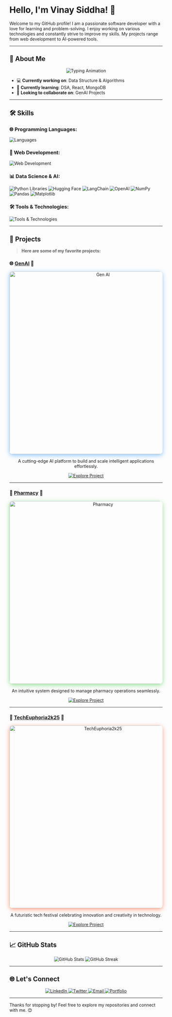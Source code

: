 # Hello, I'm Vinay Siddha! 👋

<p align="center">
<!--   <img src="https://media3.giphy.com/media/3o7aD6XXIv7lXup4Gs/giphy.gif" alt="Coding GIF" width="400" style="border-radius: 10px;" /> -->
</p>

Welcome to my GitHub profile! I am a passionate software developer with a love for learning and problem-solving. I enjoy working on various technologies and constantly strive to improve my skills. My projects range from web development to AI-powered tools.

---

## 🌟 About Me

<p align="center">
  <img src="https://readme-typing-svg.herokuapp.com?font=Fira+Code&size=24&pause=1000&color=FF6F61&center=true&vCenter=true&width=600&lines=Hi,+I'm+Vinay+Siddha!;Full-Stack+Developer;AI+Enthusiast;Open-Source+Contributor" alt="Typing Animation" />
</p>

- 💻 **Currently working on**: Data Structure & Algorithms  
- 🌱 **Currently learning**: DSA, React, MongoDB  
- 🔭 **Looking to collaborate on**: GenAI Projects  

---

## 🛠️ Skills

### 🌐 Programming Languages:
<p>
  <img src="https://skillicons.dev/icons?i=javascript,python,java" alt="Languages" />
</p>

### 🎨 Web Development:
<p>
  <img src="https://skillicons.dev/icons?i=html,css,bootstrap,django" alt="Web Development" />
</p>

### 📊 Data Science & AI:
<p>
  <img src="https://skillicons.dev/icons?i=python" alt="Python Libraries" />
  <img src="https://img.shields.io/badge/HuggingFace-yellow?style=for-the-badge&logo=huggingface&logoColor=black" alt="Hugging Face" />
  <img src="https://img.shields.io/badge/LangChain-blue?style=for-the-badge&logo=langchain&logoColor=white" alt="LangChain" />
  <img src="https://img.shields.io/badge/OpenAI-1E90FF?style=for-the-badge&logo=openai&logoColor=white" alt="OpenAI" />
  <img src="https://img.shields.io/badge/NumPy-013243?style=for-the-badge&logo=numpy&logoColor=white" alt="NumPy" />
  <img src="https://img.shields.io/badge/Pandas-150458?style=for-the-badge&logo=pandas&logoColor=white" alt="Pandas" />
  <img src="https://img.shields.io/badge/Matplotlib-3776AB?style=for-the-badge&logo=python&logoColor=white" alt="Matplotlib" />
</p>

### 🛠️ Tools & Technologies:
<p>
  <img src="https://skillicons.dev/icons?i=git,github,mongodb,aws" alt="Tools & Technologies" />
</p>

---

## 🚀 Projects

> **Here are some of my favorite projects:**  

### 🌐 [GenAI](https://github.com/VinaySiddha/GenAI) 🚀  
<p align="center">
  <img src="https://dummyimage.com/600x300/1E90FF/ffffff&text=Gen+AI+Project" alt="Gen AI" width="600" style="border-radius: 10px; box-shadow: 0px 4px 15px rgba(30, 144, 255, 0.5);" />
</p>
<p align="center">
  A cutting-edge AI platform to build and scale intelligent applications effortlessly.
</p>
<p align="center">
  <a href="https://github.com/VinaySiddha/gen-ai" target="_blank">
    <img src="https://img.shields.io/badge/Explore%20Project-1E90FF?style=for-the-badge&logo=github&logoColor=white" alt="Explore Project" />
  </a>
</p>

---

### 💊 [Pharmacy](https://github.com/VinaySiddha/pharmacy) 💉  
<p align="center">
  <img src="https://dummyimage.com/600x300/32CD32/ffffff&text=Pharmacy+Project" alt="Pharmacy" width="600" style="border-radius: 10px; box-shadow: 0px 4px 15px rgba(50, 205, 50, 0.5);" />
</p>
<p align="center">
  An intuitive system designed to manage pharmacy operations seamlessly.
</p>
<p align="center">
  <a href="https://github.com/VinaySiddha/pharmacy" target="_blank">
    <img src="https://img.shields.io/badge/Explore%20Project-32CD32?style=for-the-badge&logo=github&logoColor=white" alt="Explore Project" />
  </a>
</p>

---

### 🌌 [TechEuphoria2k25](https://github.com/VinaySiddha/techeuphoria2k25) 🚀  
<p align="center">
  <img src="https://dummyimage.com/600x300/FF4500/ffffff&text=TechEuphoria2k25+Project" alt="TechEuphoria2k25" width="600" style="border-radius: 10px; box-shadow: 0px 4px 15px rgba(255, 69, 0, 0.5);" />
</p>
<p align="center">
  A futuristic tech festival celebrating innovation and creativity in technology.
</p>
<p align="center">
  <a href="https://github.com/VinaySiddha/techeuphoria2k25" target="_blank">
    <img src="https://img.shields.io/badge/Explore%20Project-FF4500?style=for-the-badge&logo=github&logoColor=white" alt="Explore Project" />
  </a>
</p>

---

## 📈 GitHub Stats

<p align="center">
  <img src="https://github-readme-stats.vercel.app/api?username=VinaySiddha&show_icons=true&theme=radical" alt="GitHub Stats" />
  <img src="https://github-readme-streak-stats.herokuapp.com/?user=VinaySiddha&theme=radical" alt="GitHub Streak" />
</p>

---

## 🌐 Let's Connect

<p align="center">
  <a href="https://www.linkedin.com/in/vinay-kumar-siddha-a646b7246/" target="_blank">
    <img src="https://img.shields.io/badge/LinkedIn-0A66C2?style=for-the-badge&logo=linkedin&logoColor=white" alt="LinkedIn" />
  </a>
  <a href="https://x.com/VinaySiddha" target="_blank">
    <img src="https://img.shields.io/badge/Twitter-1DA1F2?style=for-the-badge&logo=twitter&logoColor=white" alt="Twitter" />
  </a>
  <a href="mailto:vinaysiddha19@gmail.com" target="_blank">
    <img src="https://img.shields.io/badge/Email-D14836?style=for-the-badge&logo=gmail&logoColor=white" alt="Email" />
  </a>
  <a href="https://vinaysiddha.github.io/vinaysiddha20.github.io/" target="_blank">
    <img src="https://img.shields.io/badge/Portfolio-FF5722?style=for-the-badge&logo=web&logoColor=white" alt="Portfolio" />
  </a>
</p>

---

Thanks for stopping by! Feel free to explore my repositories and connect with me. 😊
